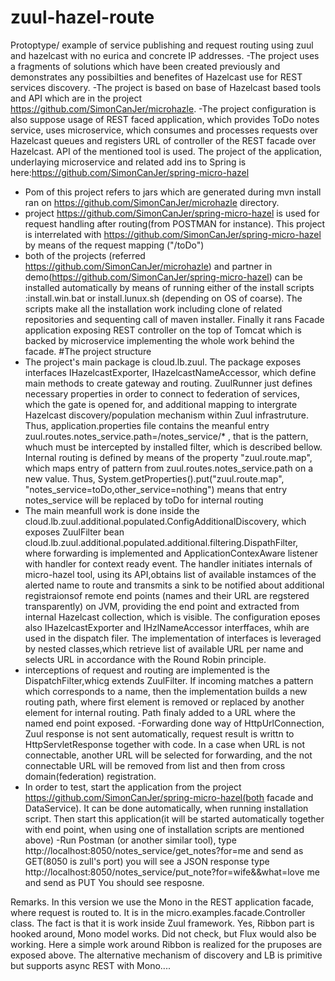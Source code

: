 # zuul-hazel-route
Protoptype/ example of  service publishing and request routing using zuul and hazelcast with no eurica
 and concrete IP addresses.
 -The project uses a fragments of solutions  which have been created previously and demonstrates any possibilties
 and benefites of Hazelcast use for REST services discovery.
  -The project is based on base of Hazelcast based tools and API which are in the project https://github.com/SimonCanJer/microhazle.
  -The project configuration is also suppose usage of REST faced application, which provides ToDo notes service, uses
 microservice, which consumes and processes requests over Hazelcast queues and registers URL of controller of the REST 
 facade over Hazelcast. API of the mentioned tool is used. The project of the application, underlaying microservice and related add ins
 to Spring is here:https://github.com/SimonCanJer/spring-micro-hazel
 - Pom of this project refers to jars which are generated during mvn install ran on  https://github.com/SimonCanJer/microhazle directory.
 - project https://github.com/SimonCanJer/spring-micro-hazel is used for  request handling after routing(from POSTMAN for instance). This project is
 interrelated with https://github.com/SimonCanJer/spring-micro-hazel by means of the request mapping ("/toDo")
 - both of the projects (referred https://github.com/SimonCanJer/microhazle) and partner in demo(https://github.com/SimonCanJer/spring-micro-hazel) can be installed
 automatically by means of running either of  the install scripts
 :install.win.bat or install.lunux.sh (depending on OS of coarse). The scripts make all the installation work including
 clone of related repositories and sequenting call of maven installer. Finally it rans Facade application exposing
 REST controller on the top of Tomcat which is backed by microservice implementing the whole work behind the facade.
 #The project structure 
  - The project's main package is cloud.lb.zuul. The package exposes interfaces IHazelcastExporter, IHazelcastNameAccessor, which define main methods
  to create gateway and routing. ZuulRunner just defines necessary properties in order to connect to federation of services, which the gate is opened for, and
  additional mapping to intergrate Hazelcast discovery/population mechanism within Zuul infrastruture. Thus, application.properties file
  contains the meanful entry zuul.routes.notes_service.path=/notes_service/* , that is the pattern, whuch must be intercepted by installed filter, which is described
  bellow. Internal routing is defined by means of the property "zuul.route.map",  which maps entry of pattern from zuul.routes.notes_service.path on a new value. Thus, System.getProperties().put("zuul.route.map",
  "notes_service=toDo,other_service=nothing") means that entry notes_service will be replaced by toDo for internal routing
  - The main meanfull work is done inside the cloud.lb.zuul.additional.populated.ConfigAdditionalDiscovery, which exposes ZuulFilter bean
  cloud.lb.zuul.additional.populated.additional.filtering.DispathFilter, where forwarding is implemented and ApplicationContexAware listener with handler for
  context ready event. The handler initiates internals of micro-hazel tool, using its API,obtains list of available instamces of the
  alerted name to route and transmits a sink to be notified about additional registraionsof remote end points (names and their URL are regstered transparently)
  on JVM, providing the end point and extracted from internal Hazelcast collection, which is visible. The configuration eposes also
  IHazelcastExporter and IHzlNameAccessor interffaces, whih are used in the dispatch filer.
  The implementation of interfaces is leveraged by nested classes,which retrieve list of available
  URL per name and selects URL in accordance with the Round Robin principle. 
 - interceptions of request and routing are implemented is the DispatchFilter,whicg extends ZuulFilter.
 If incoming  matches a pattern which corresponds to a name, then  the implementation builds a new routing 
 path, where first element is removed or replaced by another element for internal routing. Path finaly added to a URL where the named end point exposed.
 -Forwarding done way of HttpUrlConnection, Zuul response is not sent automatically, request result is writtn to HttpServletResponse together with code.
 In a case when URL is not connectable, another URL will be selected for forwarding, and the not connectable URL
 will be removed from list and then from cross domain(federation) registration.
 - In order to test, start the application from the project https://github.com/SimonCanJer/spring-micro-hazel(both facade and DataService).
 It can be done automatically, when running installation script. Then start this application(it will be started automatically together with end point, when using
 one of installation scripts are mentioned above)
 -Run Postman (or another similar tool),
  type http://localhost:8050/notes_service/get_notes?for=me and send as GET(8050 is zull's port)
  you will see a JSON response
  type http://localhost:8050/notes_service/put_note?for=wife&&what=love me and send as PUT
  You should see resposne.
  
  Remarks.
  In this version we use the Mono<T> in the REST application facade, where request is routed to. It is in the micro.examples.facade.Controller class. The fact is that it is work inside Zuul framework. Yes, Ribbon part is hooked around, Mono<T> model works. Did not check, but Flux would also be working. Here a simple work around Ribbon is realized for the pruposes are exposed above. The alternative mechanism of discovery and LB is primitive but supports async REST with Mono....
 
  
  
  

 
  
 
